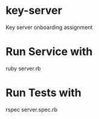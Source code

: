 # key-server
Key server onboarding assignment

# Run Service with
ruby server.rb

# Run Tests with
rspec server.spec.rb



